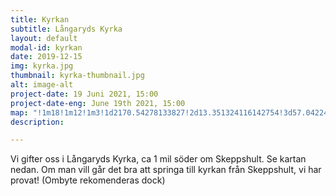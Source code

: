 ```yaml
---
title: Kyrkan
subtitle: Långaryds Kyrka
layout: default
modal-id: kyrkan
date: 2019-12-15
img: kyrka.jpg
thumbnail: kyrka-thumbnail.jpg
alt: image-alt
project-date: 19 Juni 2021, 15:00
project-date-eng: June 19th 2021, 15:00
map: "!1m18!1m12!1m3!1d2170.54278133827!2d13.351324116142754!3d57.0422495992727!2m3!1f0!2f0!3f0!3m2!1i1024!2i768!4f13.1!3m3!1m2!1s0x4650f8c2da8ebe9b%3A0xe8739cee7c2708c4!2sL%C3%A5ngaryds%20kyrka!5e0!3m2!1sen!2sse!4v1576403306239!5m2!1sen!2sse"
description:

---
```

Vi gifter oss i Långaryds Kyrka, ca 1 mil söder om Skeppshult.  Se kartan nedan. Om man vill går det bra att springa till kyrkan från Skeppshult, vi har provat! (Ombyte rekomenderas dock)
